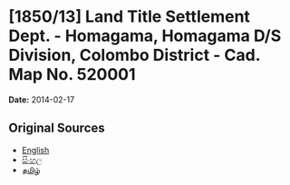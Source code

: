 # [1850/13] Land Title Settlement Dept. - Homagama, Homagama D/S Division, Colombo District - Cad. Map No. 520001

**Date:** 2014-02-17

## Original Sources

- [English](https://documents.gov.lk/view/extra-gazettes/2014/2/1850-13_E.pdf)
- [සිංහල](https://documents.gov.lk/view/extra-gazettes/2014/2/1850-13_S.pdf)
- [தமிழ்](https://documents.gov.lk/view/extra-gazettes/2014/2/1850-13_T.pdf)
